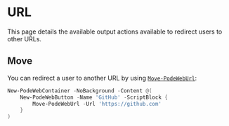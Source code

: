 # URL

This page details the available output actions available to redirect users to other URLs.

## Move

You can redirect a user to another URL by using [`Move-PodeWebUrl`](../../../Functions/Outputs/Move-PodeWebUrl):

```powershell
New-PodeWebContainer -NoBackground -Content @(
    New-PodeWebButton -Name 'GitHub' -ScriptBlock {
        Move-PodeWebUrl -Url 'https://github.com'
    }
)
```
